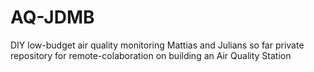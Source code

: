 # AQ-JDMB
DIY low-budget air quality monitoring
Mattias and Julians so far private repository for remote-colaboration on building an Air Quality Station
